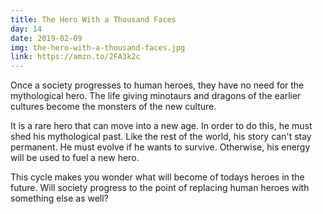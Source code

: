 ```yaml
---
title: The Hero With a Thousand Faces
day: 14
date: 2019-02-09
img: the-hero-with-a-thousand-faces.jpg
link: https://amzn.to/2FA3k2c
---
```


Once a society progresses to human heroes, they have no need for the
mythological hero. The life giving minotaurs and dragons of the earlier
cultures become the monsters of the new culture.

It is a rare hero that can move into a new age. In order to do this, he must
shed
his mythological past. Like the rest of the world, his story can't stay
permanent. He must evolve if he wants to survive. Otherwise, his energy will
be
used to fuel a new hero.

This cycle makes you wonder what will become of todays heroes in the future.
Will society progress to the point of replacing human heroes with something
else as well?
